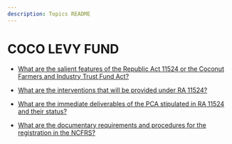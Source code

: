 ```yaml
---
description: Topics README
---
```


# COCO LEVY FUND


 - [What are the salient features of the Republic Act 11524 or the Coconut Farmers and Industry Trust Fund Act?](/key-issues-in-agriculture/coco-levy-fund/what-are-the-salient-features-of-the-republic-act-11524-or-the-coconut-farmers-and-industry-trust-fu.html)
    
 - [What are the interventions that will be provided under RA 11524?](/key-issues-in-agriculture/coco-levy-fund/what-are-the-interventions-that-will-be-provided-under-ra-11524.html)
    
 - [What are the immediate deliverables of the PCA stipulated in RA 11524 and their status?](/key-issues-in-agriculture/coco-levy-fund/what-are-the-immediate-deliverables-of-the-pca-stipulated-in-ra-11524-and-their-status.html)
    
 - [What are the documentary requirements and procedures for the registration in the NCFRS?](/key-issues-in-agriculture/coco-levy-fund/what-are-the-documentary-requirements-and-procedures-for-the-registration-in-the-ncfrs.html)
    
